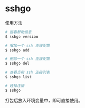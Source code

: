 # sshgo

使用方法
```bash
# 查看帮助信息
$ sshgo version

# 增加一个 ssh 连接配置
$ sshgo add

# 删除一个 ssh 连接配置
$ sshgo del

# 查看当前 ssh 连接列表
$ sshgo list

# 选择连接
$ sshgo 
```

打包后放入环境变量中，即可直接使用。